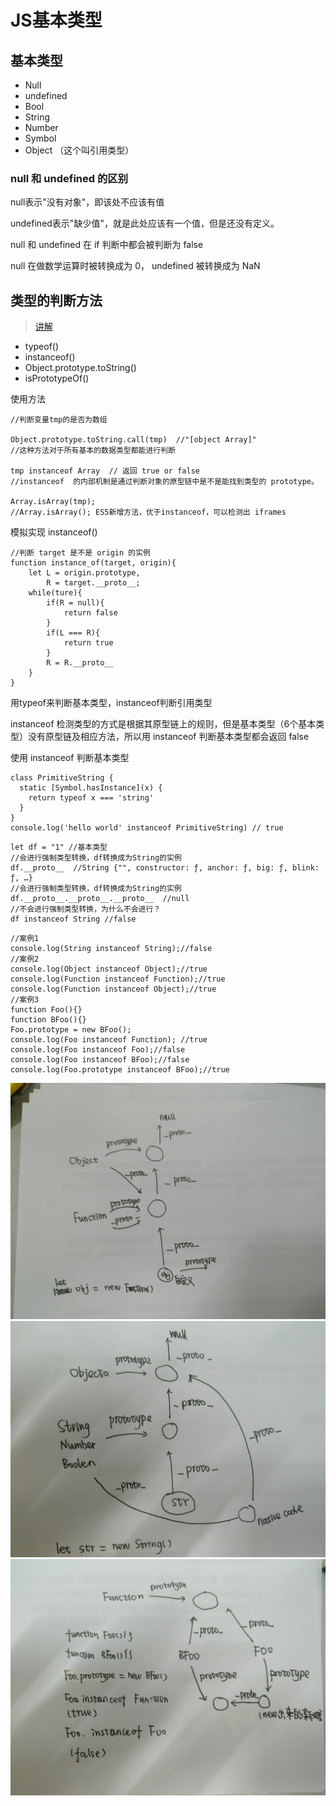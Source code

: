 # JS基本类型

## 基本类型

* Null
* undefined
* Bool
* String
* Number
* Symbol
* Object （这个叫引用类型）

### null 和 undefined 的区别

null表示"没有对象"，即该处不应该有值

undefined表示"缺少值"，就是此处应该有一个值，但是还没有定义。

null 和 undefined 在 if 判断中都会被判断为 false

null 在做数学运算时被转换成为 0， undefined 被转换成为 NaN

## 类型的判断方法

> [讲解](https://github.com/Advanced-Frontend/Daily-Interview-Question/issues/23)

* typeof()
* instanceof()
* Object.prototype.toString()
* isPrototypeOf()

使用方法

```JS
//判断变量tmp的是否为数组

Object.prototype.toString.call(tmp)  //"[object Array]"
//这种方法对于所有基本的数据类型都能进行判断

tmp instanceof Array  // 返回 true or false
//instanceof  的内部机制是通过判断对象的原型链中是不是能找到类型的 prototype。

Array.isArray(tmp);
//Array.isArray(); ES5新增方法，优于instanceof，可以检测出 iframes
```

模拟实现 instanceof()

```JS
//判断 target 是不是 origin 的实例
function instance_of(target, origin){
    let L = origin.prototype,
        R = target.__proto__;
    while(ture){
        if(R = null){
            return false
        }
        if(L === R){
            return true
        }
        R = R.__proto__
    }
}
```

用typeof来判断基本类型，instanceof判断引用类型

instanceof 检测类型的方式是根据其原型链上的规则，但是基本类型（6个基本类型）没有原型链及相应方法，所以用 instanceof 判断基本类型都会返回 false

使用 instanceof 判断基本类型

```JS
class PrimitiveString {
  static [Symbol.hasInstance](x) {
    return typeof x === 'string'
  }
}
console.log('hello world' instanceof PrimitiveString) // true
```

```JS
let df = "1" //基本类型
//会进行强制类型转换，df转换成为String的实例
df.__proto__  //String {"", constructor: ƒ, anchor: ƒ, big: ƒ, blink: ƒ, …}
//会进行强制类型转换，df转换成为String的实例
df.__proto__.__proto__.__proto__  //null
//不会进行强制类型转换，为什么不会进行？
df instanceof String //false
```

```JS
//案例1
console.log(String instanceof String);//false
//案例2
console.log(Object instanceof Object);//true
console.log(Function instanceof Function);//true
console.log(Function instanceof Object);//true
//案例3
function Foo(){}
function BFoo(){}
Foo.prototype = new BFoo();
console.log(Foo instanceof Function); //true
console.log(Foo instanceof Foo);//false
console.log(Foo instanceof BFoo);//false
console.log(Foo.prototype instanceof BFoo);//true
```

![案例1](../images/原型链1.jpg)
![案例2](../images/原型链2.jpg)
![案例3](../images/原型链3.jpg)
